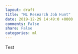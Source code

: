 ```yaml
---
layout: draft
title: "ML Research Job Hunt"
date: 2019-12-29 14:49:0 +0000
comments: False
share: False
categories: ml
---
```

<!-- # ML Research Job Hunt -->

Test


